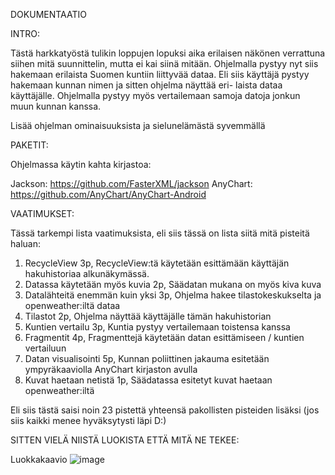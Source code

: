 DOKUMENTAATIO

INTRO:

Tästä harkkatyöstä tulikin loppujen lopuksi aika erilaisen näkönen verrattuna siihen mitä suunnittelin, mutta ei kai siinä mitään. Ohjelmalla
pystyy nyt siis hakemaan erilaista Suomen kuntiin liittyvää dataa. Eli siis käyttäjä pystyy hakemaan kunnan nimen ja sitten ohjelma näyttää eri-
laista dataa käyttäjälle. Ohjelmalla pystyy myös vertailemaan samoja datoja jonkun muun kunnan kanssa.

Lisää ohjelman ominaisuuksista ja sielunelämästä syvemmällä

PAKETIT:

Ohjelmassa käytin kahta kirjastoa:

Jackson: https://github.com/FasterXML/jackson
AnyChart: https://github.com/AnyChart/AnyChart-Android

VAATIMUKSET:

Tässä tarkempi lista vaatimuksista, eli siis tässä on lista siitä mitä pisteitä haluan:

1. RecycleView 3p, RecycleView:tä käytetään esittämään käyttäjän hakuhistoriaa alkunäkymässä.
2. Datassa käytetään myös kuvia 2p, Säädatan mukana on myös kiva kuva
3. Datalähteitä enemmän kuin yksi 3p, Ohjelma hakee tilastokeskukselta ja openweather:iltä dataa
4. Tilastot 2p, Ohjelma näyttää käyttäjälle tämän hakuhistorian
5. Kuntien vertailu 3p, Kuntia pystyy vertailemaan toistensa kanssa
6. Fragmentit 4p, Fragmenttejä käytetään datan esittämiseen / kuntien vertailuun
7. Datan visualisointi 5p, Kunnan poliittinen jakauma esitetään ympyräkaaviolla AnyChart kirjaston avulla
8. Kuvat haetaan netistä 1p, Säädatassa esitetyt kuvat haetaan openweather:iltä

Eli siis tästä saisi noin 23 pistettä yhteensä pakollisten pisteiden lisäksi (jos siis kaikki menee hyväksytysti läpi D:)

SITTEN VIELÄ NIISTÄ LUOKISTA ETTÄ MITÄ NE TEKEE:

Luokkakaavio
![image](https://github.com/PANAANI/Olio-Ohjelmointi-Harkkatyo/assets/127149891/0646e7f0-b730-4c47-aee2-4b8df89cedf8)


